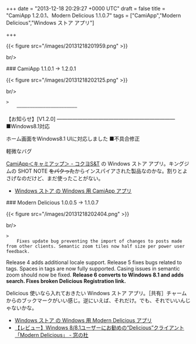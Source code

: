 
+++
date = "2013-12-18 20:29:27 +0000 UTC"
draft = false
title = "CamiApp 1.2.0.1、Modern Delicious 1.1.0.7"
tags = ["CamiApp","Modern Delicious","Windows ストア アプリ"]

+++


{{< figure src="/images/20131218201959.png"  >}}

br/>


<div class="section">
    ### CamiApp 1.1.0.1 → 1.2.0.1
    

{{< figure src="/images/20131218202125.png"  >}}

br/>


    >
        ―――――――――――――――――――――――
【お知らせ】[V1.2.0]
―――――――――――――――――――――――
■Windows8.1対応


ホーム画面をWindows8.1 UIに対応しました
■不具合修正


軽微なバグ

    
<a href="http://www.kokuyo-st.co.jp/stationery/camiapp/">CamiApp＜キャミアップ＞ - コクヨS&amp;T</a> の Windows ストア アプリ。キングジムの SHOT NOTE <s>をパクった</s>からインスパイアされた製品なのかな。割りとよさげなのだけど、まだ使ったことがない。

<ul>
<li><a href="http://apps.microsoft.com/windows/ja-jp/app/camiapp/f3166f41-79f2-4c04-b161-d1ab3f247e5e">Windows ストア の Windows 用 CamiApp アプリ</a></li>
</ul>
</div>
<div class="section">
    ### Modern Delicious 1.0.0.5 → 1.1.0.7
    

{{< figure src="/images/20131218202404.png"  >}}

br/>


    >
        Fixes update bug preventing the import of changes to posts made from other clients. Semantic zoom tiles now half size per power user feedback.
Release 4 adds additional locale support.
Release 5 fixes bugs related to tags. Spaces in tags are now fully supported. Casing issues in semantic zoom should now be fixed.
**Release 6 converts to Windows 8.1 and adds search. Fixes broken Delicious Registration link.**

    
Delicious 使いなら入れておきたい Windows ストア アプリ。［共有］チャームからのブックマークがいい感じ。逆にいえば、それだけ。でも、それでいいんじゃないかな。

<ul>
<li><a href="http://apps.microsoft.com/windows/ja-jp/app/modern-delicious/729b104f-b40e-44a2-972e-7a5142b4a9a6">Windows ストア の Windows 用 Modern Delicious アプリ</a></li>
<li><a href="http://www.forest.impress.co.jp/docs/review/20131118_623046.html">【レビュー】Windows 8/8.1ユーザーにお勧めの“Delicious”クライアント「Modern Delicious」 - 窓の杜</a></li>
</ul>
</div>

